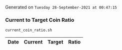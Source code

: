 Generated on `Tuesday 28-September-2021 at 00:47:15`

### Current to Target Coin Ratio
`current_coin_ratio.sh`

Date|Current|Target|Ratio
---|---|---|---
